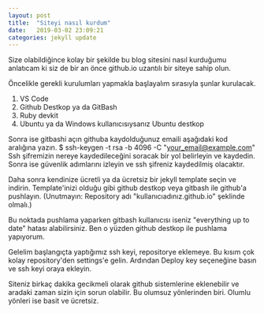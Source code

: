 ```yaml
---
layout: post
title:  "Siteyi nasıl kurdum"
date:   2019-03-02 23:09:21
categories: jekyll update
---
```

Size olabildiğince kolay bir şekilde bu blog sitesini nasıl kurduğumu anlatıcam ki siz de bir an önce github.io uzantılı bir siteye sahip olun.

Öncelikle gerekli kurulumları yapmakla başlayalım sırasıyla şunlar kurulacak.
1) VS Code
2) Github Destkop ya da GitBash
3) Ruby devkit
4) Ubuntu ya da Windows kullanıcısıysanız Ubuntu destkop

Sonra ise gitbashi açın githuba kaydolduğunuz emaili aşağıdaki kod aralığına yazın.
$ ssh-keygen -t rsa -b 4096 -C "your_email@example.com"
Ssh şifremizin nereye kaydedileceğini soracak bir yol belirleyin ve kaydedin.
Sonra ise güvenlik adımlarını izleyin ve ssh şifreniz kaydedilmiş olacaktır.

Daha sonra kendinize ücretli ya da ücretsiz bir jekyll template seçin ve indirin.
Template'inizi olduğu gibi github destkop veya gitbash ile github'a pushlayın.
(Unutmayın: Repository adı "kullanıcıadınız.github.io" şeklinde olmalı.)

Bu noktada pushlama yaparken gitbash kullanıcısı iseniz "everything up to date" hatası alabilirsiniz.
Ben o yüzden github destkop ile pushlama yapıyorum.

Gelelim başlangıçta yaptığımız ssh keyi, repositorye eklemeye.
Bu kısım çok kolay repository'den settings'e gelin.
Ardından Deploy key seçeneğine basın ve ssh keyi oraya ekleyin. 

Siteniz birkaç dakika gecikmeli olarak github sistemlerine eklenebilir ve aradaki zaman sizin için sorun olabilir. Bu olumsuz yönlerinden biri. Olumlu yönleri ise basit ve ücretsiz. 


